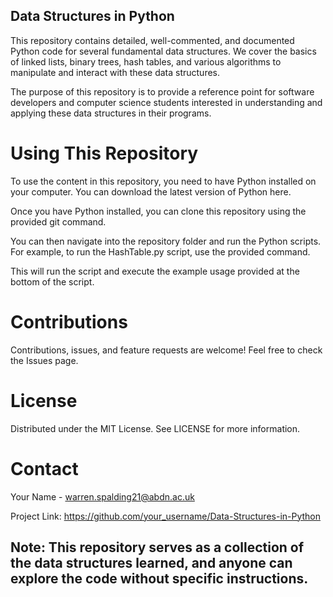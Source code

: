 ## Data Structures in Python
This repository contains detailed, well-commented, and documented Python code for several fundamental data structures. We cover the basics of linked lists, binary trees, hash tables, and various algorithms to manipulate and interact with these data structures.

The purpose of this repository is to provide a reference point for software developers and computer science students interested in understanding and applying these data structures in their programs.

# Using This Repository
To use the content in this repository, you need to have Python installed on your computer. You can download the latest version of Python here.

Once you have Python installed, you can clone this repository using the provided git command.

You can then navigate into the repository folder and run the Python scripts. For example, to run the HashTable.py script, use the provided command.

This will run the script and execute the example usage provided at the bottom of the script.

# Contributions
Contributions, issues, and feature requests are welcome! Feel free to check the Issues page.

# License
Distributed under the MIT License. See LICENSE for more information.

# Contact
Your Name - warren.spalding21@abdn.ac.uk

Project Link: https://github.com/your_username/Data-Structures-in-Python

## Note: This repository serves as a collection of the data structures learned, and anyone can explore the code without specific instructions.

